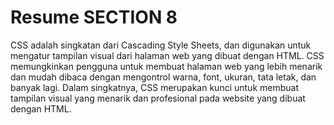 # Resume SECTION 8

CSS adalah singkatan dari Cascading Style Sheets, dan digunakan untuk mengatur tampilan visual dari halaman web yang dibuat dengan HTML. CSS memungkinkan pengguna untuk membuat halaman web yang lebih menarik dan mudah dibaca dengan mengontrol warna, font, ukuran, tata letak, dan banyak lagi. Dalam singkatnya, CSS merupakan kunci untuk membuat tampilan visual yang menarik dan profesional pada website yang dibuat dengan HTML.
